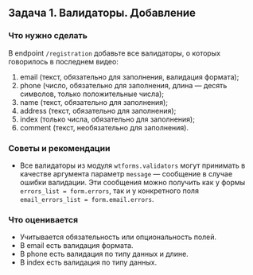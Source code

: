 ## Задача 1. Валидаторы. Добавление
### Что нужно сделать
В endpoint `/registration` добавьте все валидаторы, о которых говорилось в последнем видео:

1) email (текст, обязательно для заполнения, валидация формата);
2) phone (число, обязательно для заполнения, длина — десять символов, только положительные числа);
3) name (текст, обязательно для заполнения);
4) address (текст, обязательно для заполнения);
5) index (только числа, обязательно для заполнения);
6) comment (текст, необязательно для заполнения).
### Советы и рекомендации
- Все валидаторы из модуля `wtforms.validators` могут принимать в качестве аргумента параметр `message` — сообщение в случае ошибки валидации. Эти сообщения можно получить как у формы `errors_list = form.errors`, так и у конкретного поля `email_errors_list = form.email.errors`.
### Что оценивается
- Учитывается обязательность или опциональность полей.
- В email есть валидация формата.
- В phone есть валидация по типу данных и длине.
- В index есть валидация по типу данных.
